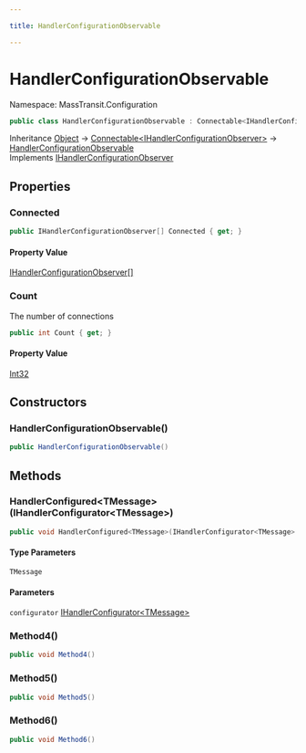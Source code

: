 ```yaml
---

title: HandlerConfigurationObservable

---
```


# HandlerConfigurationObservable

Namespace: MassTransit.Configuration

```csharp
public class HandlerConfigurationObservable : Connectable<IHandlerConfigurationObserver>, IHandlerConfigurationObserver
```

Inheritance [Object](https://learn.microsoft.com/en-us/dotnet/api/system.object) → [Connectable\<IHandlerConfigurationObserver\>](../masstransit-util/connectable-1) → [HandlerConfigurationObservable](../masstransit-configuration/handlerconfigurationobservable)<br/>
Implements [IHandlerConfigurationObserver](../masstransit/ihandlerconfigurationobserver)

## Properties

### **Connected**

```csharp
public IHandlerConfigurationObserver[] Connected { get; }
```

#### Property Value

[IHandlerConfigurationObserver[]](../masstransit/ihandlerconfigurationobserver)<br/>

### **Count**

The number of connections

```csharp
public int Count { get; }
```

#### Property Value

[Int32](https://learn.microsoft.com/en-us/dotnet/api/system.int32)<br/>

## Constructors

### **HandlerConfigurationObservable()**

```csharp
public HandlerConfigurationObservable()
```

## Methods

### **HandlerConfigured\<TMessage\>(IHandlerConfigurator\<TMessage\>)**

```csharp
public void HandlerConfigured<TMessage>(IHandlerConfigurator<TMessage> configurator)
```

#### Type Parameters

`TMessage`<br/>

#### Parameters

`configurator` [IHandlerConfigurator\<TMessage\>](../masstransit/ihandlerconfigurator-1)<br/>

### **Method4()**

```csharp
public void Method4()
```

### **Method5()**

```csharp
public void Method5()
```

### **Method6()**

```csharp
public void Method6()
```
